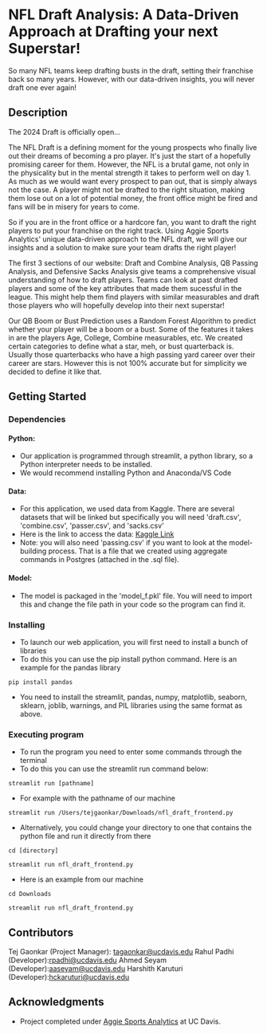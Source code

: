# NFL Draft Analysis: A Data-Driven Approach at Drafting your next Superstar!

So many NFL teams keep drafting busts in the draft, setting their franchise back so many years. However, with our data-driven insights, you will never draft one ever again!

## Description

The 2024 Draft is officially open...

The NFL Draft is a defining moment for the young prospects who finally live out their dreams of becoming a pro player. It's just the
start of a hopefully promising career for them. However, the NFL is a brutal game, not only in the physicality but in the mental
strength it takes to perform well on day 1. As much as we would want every prospect to pan out, that is simply always not the case.
A player might not be drafted to the right situation, making them lose out on a lot of potential money, the front office
might be fired and fans will be in misery for years to come.
    
So if you are in the front office or a hardcore fan, you want to draft the right players to put your franchise on 
the right track. Using Aggie Sports Analytics' unique data-driven approach to the NFL draft, we will give our insights and a solution
to make sure your team drafts the right player!

The first 3 sections of our website: Draft and Combine Analysis, QB Passing Analysis, and Defensive Sacks Analysis give teams a comprehensive visual understanding of how to draft players.
Teams can look at past drafted players and some of the key attributes that made them sucessful in the league. This might help them find players with similar measurables and draft those players who will hopefully develop into their next superstar!

Our QB Boom or Bust Prediction uses a Random Forest Algorithm to predict whether your player will be a boom or a bust. Some of the features it takes in are the players Age, College, Combine measurables, etc. We created certain categories to define what a star, meh, or bust quarterback is. Usually those quarterbacks who have a high passing yard career over their career are stars. However this is not 100% accurate but for simplicity we decided to define it like that.

## Getting Started

### Dependencies

#### Python:
* Our application is programmed through streamlit, a python library, so a Python interpreter needs to be installed.
* We would recommend installing Python and Anaconda/VS Code

#### Data:
* For this application, we used data from Kaggle. There are several datasets that will be linked but specifically you will need 'draft.csv', 'combine.csv', 'passer.csv', and 'sacks.csv'
* Here is the link to access the data: [Kaggle Link](https://www.kaggle.com/datasets/toddsteussie/nfl-play-statistics-dataset-2004-to-present)
* Note: you will also need 'passing.csv' if you want to look at the model-building process. That is a file that we created using aggregate commands in Postgres (attached in the .sql file).

#### Model:
* The model is packaged in the 'model_f.pkl' file. You will need to import this and change the file path in your code so the program can find it.

### Installing

* To launch our web application, you will first need to install a bunch of libraries
* To do this you can use the pip install python command. Here is an example for the pandas library
```
pip install pandas
```
* You need to install the streamlit, pandas, numpy, matplotlib, seaborn, sklearn, joblib, warnings, and PIL libraries using the same format as above.

### Executing program

* To run the program you need to enter some commands through the terminal
* To do this you can use the streamlit run command below:
```
streamlit run [pathname]
```
* For example with the pathname of our machine
```
streamlit run /Users/tejgaonkar/Downloads/nfl_draft_frontend.py
```
* Alternatively, you could change your directory to one that contains the python file and run it directly from there
```
cd [directory]
```
```
streamlit run nfl_draft_frontend.py
```
* Here is an example from our machine
```
cd Downloads
```
```
streamlit run nfl_draft_frontend.py
```

## Contributors
Tej Gaonkar (Project Manager): [tagaonkar@ucdavis.edu](mailto:tagaonkar@ucdavis.edu)
Rahul Padhi (Developer):[rpadhi@ucdavis.edu](mailto:rpadhi@ucdavis.edu)
Ahmed Seyam (Developer):[aaseyam@ucdavis.edu](mailto:aaseyam@ucdavis.edu)
Harshith Karuturi (Developer):[hckaruturi@ucdavis.edu](mailto:hckaruturi@ucdavis.edu)

## Acknowledgments
* Project completed under [Aggie Sports Analytics](https://aggiesportsanalytics.com/) at UC Davis.

